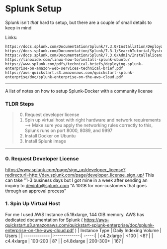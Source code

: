 # Splunk Setup

Splunk isn't *that* hard to setup, but there are a couple of small details to keep in mind

Links:
```
https://docs.splunk.com/Documentation/Splunk/7.3.0/Installation/DeployandrunSplunkEnterpriseinsideDockercontainers
https://docs.splunk.com/Documentation/Splunk/7.3.1/SearchTutorial/Systemrequirements
https://docs.splunk.com/Documentation/Splunk/7.3.0/Admin/Installalicense
https://linoxide.com/linux-how-to/install-splunk-ubuntu/
https://www.splunk.com/pdfs/technical-briefs/deploying-splunk-enterprise-on-amazon-web-services-technical-brief.pdf
https://aws-quickstart.s3.amazonaws.com/quickstart-splunk-enterprise/doc/splunk-enterprise-on-the-aws-cloud.pdf
```
--- 

A list of notes on how to setup Splunk-Docker with a community license

### TLDR Steps
> 0. Request developer license
> 1. Spin up virtual host with right hardware and network requirements
> --> Make sure you apply the networking rules correctly to this, Splunk runs on port 8000, 8089, and 9997
> 2. Install Docker on Ubuntu
> 3. Install Splunk image
--- 

### 0. Request Developer License
https://www.splunk.com/page/sign_up/developer_license?redirecturl=http://dev.splunk.com/page/developer_license_sign_up/
This can take "1-3 business days but I got mine in a week after sending an inquiry to devinfo@splunk.com
"A 10GB for non-customers that goes through an approval process"

### 1. Spin Up Virtual Host 
For me I used AWS Instance c5.18xlarge, 144 GIB memory. AWS has dedicated documentation for Splunk ( https://aws-quickstart.s3.amazonaws.com/quickstart-splunk-enterprise/doc/splunk-enterprise-on-the-aws-cloud.pdf )
| Instance Type       | Daily Indexing Volume       | Users  |
| ------------- |:-------------:| -----:|
| c4.2xlarge   | <100 | <8? |
| c4.4xlarge    | 100-200    |   8? |
| c4.8xlarge | 200-300+     |    16? |



